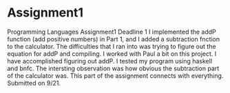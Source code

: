 # Assignment1
Programming Languages Assignment1
Deadline 1
I implemented the addP function (add positive numbers) in Part 1, and I added a subtraction fnction to the calculator. The difficulties that I ran into was trying to figure out the equation for addP and compiling. I worked with Paul a bit on this project. I have accomplished figuring out addP. I tested my program using haskell and bnfc. The intersting observation was how obvious the subtraction part of the calculator was. This part of the assignment connects with everything.
Submitted on 9/21.
